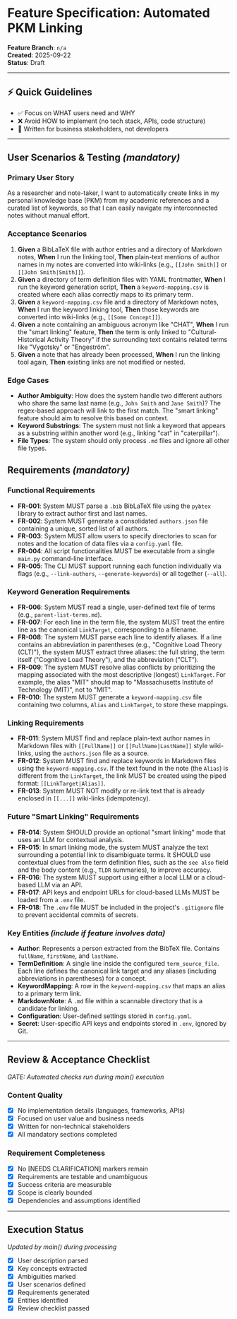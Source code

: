 # Feature Specification: Automated PKM Linking

**Feature Branch**: `n/a`  
**Created**: 2025-09-22  
**Status**: Draft  

---

## ⚡ Quick Guidelines
- ✅ Focus on WHAT users need and WHY
- ❌ Avoid HOW to implement (no tech stack, APIs, code structure)
- 👥 Written for business stakeholders, not developers

---

## User Scenarios & Testing *(mandatory)*

### Primary User Story
As a researcher and note-taker, I want to automatically create links in my personal knowledge base (PKM) from my academic references and a curated list of keywords, so that I can easily navigate my interconnected notes without manual effort.

### Acceptance Scenarios
1. **Given** a BibLaTeX file with author entries and a directory of Markdown notes, **When** I run the linking tool, **Then** plain-text mentions of author names in my notes are converted into wiki-links (e.g., `[[John Smith]]` or `[[John Smith|Smith]]`).
2. **Given** a directory of term definition files with YAML frontmatter, **When** I run the keyword generation script, **Then** a `keyword-mapping.csv` is created where each alias correctly maps to its primary term.
3. **Given** a `keyword-mapping.csv` file and a directory of Markdown notes, **When** I run the keyword linking tool, **Then** those keywords are converted into wiki-links (e.g., `[[Some Concept]]`).
4. **Given** a note containing an ambiguous acronym like "CHAT", **When** I run the "smart linking" feature, **Then** the term is only linked to "Cultural-Historical Activity Theory" if the surrounding text contains related terms like "Vygotsky" or "Engeström".
5. **Given** a note that has already been processed, **When** I run the linking tool again, **Then** existing links are not modified or nested.

### Edge Cases
- **Author Ambiguity**: How does the system handle two different authors who share the same last name (e.g., `John Smith` and `Jane Smith`)? The regex-based approach will link to the first match. The "smart linking" feature should aim to resolve this based on context.
- **Keyword Substrings**: The system must not link a keyword that appears as a substring within another word (e.g., linking "cat" in "caterpillar").
- **File Types**: The system should only process `.md` files and ignore all other file types.

## Requirements *(mandatory)*

### Functional Requirements
- **FR-001**: System MUST parse a `.bib` BibLaTeX file using the `pybtex` library to extract author first and last names.
- **FR-002**: System MUST generate a consolidated `authors.json` file containing a unique, sorted list of all authors.
- **FR-003**: System MUST allow users to specify directories to scan for notes and the location of data files via a `config.yaml` file.
- **FR-004**: All script functionalities MUST be executable from a single `main.py` command-line interface.
- **FR-005**: The CLI MUST support running each function individually via flags (e.g., `--link-authors`, `--generate-keywords`) or all together (`--all`).

### Keyword Generation Requirements
- **FR-006**: System MUST read a single, user-defined text file of terms (e.g., `parent-list-terms.md`).
- **FR-007**: For each line in the term file, the system MUST treat the entire line as the canonical `LinkTarget`, corresponding to a filename.
- **FR-008**: The system MUST parse each line to identify aliases. If a line contains an abbreviation in parentheses (e.g., "Cognitive Load Theory (CLT)"), the system MUST extract three aliases: the full string, the term itself ("Cognitive Load Theory"), and the abbreviation ("CLT").
- **FR-009**: The system MUST resolve alias conflicts by prioritizing the mapping associated with the most descriptive (longest) `LinkTarget`. For example, the alias "MIT" should map to "Massachusetts Institute of Technology (MIT)", not to "MIT".
- **FR-010**: The system MUST generate a `keyword-mapping.csv` file containing two columns, `Alias` and `LinkTarget`, to store these mappings.

### Linking Requirements
- **FR-011**: System MUST find and replace plain-text author names in Markdown files with `[[FullName]]` or `[[FullName|LastName]]` style wiki-links, using the `authors.json` file as a source.
- **FR-012**: System MUST find and replace keywords in Markdown files using the `keyword-mapping.csv`. If the text found in the note (the `Alias`) is different from the `LinkTarget`, the link MUST be created using the piped format: `[[LinkTarget|Alias]]`.
- **FR-013**: System MUST NOT modify or re-link text that is already enclosed in `[[...]]` wiki-links (idempotency).

### Future "Smart Linking" Requirements
- **FR-014**: System SHOULD provide an optional "smart linking" mode that uses an LLM for contextual analysis.
- **FR-015**: In smart linking mode, the system MUST analyze the text surrounding a potential link to disambiguate terms. It SHOULD use contextual clues from the term definition files, such as the `see also` field and the body content (e.g., `TLDR` summaries), to improve accuracy.
- **FR-016**: The system MUST support using either a local LLM or a cloud-based LLM via an API.
- **FR-017**: API keys and endpoint URLs for cloud-based LLMs MUST be loaded from a `.env` file.
- **FR-018**: The `.env` file MUST be included in the project's `.gitignore` file to prevent accidental commits of secrets.

### Key Entities *(include if feature involves data)*
- **Author**: Represents a person extracted from the BibTeX file. Contains `fullName`, `firstName`, and `lastName`.
- **TermDefinition**: A single line inside the configured `term_source_file`. Each line defines the canonical link target and any aliases (including abbreviations in parentheses) for a concept.
- **KeywordMapping**: A row in the `keyword-mapping.csv` that maps an alias to a primary term link.
- **MarkdownNote**: A `.md` file within a scannable directory that is a candidate for linking.
- **Configuration**: User-defined settings stored in `config.yaml`.
- **Secret**: User-specific API keys and endpoints stored in `.env`, ignored by Git.

---

## Review & Acceptance Checklist
*GATE: Automated checks run during main() execution*

### Content Quality
- [X] No implementation details (languages, frameworks, APIs)
- [X] Focused on user value and business needs
- [X] Written for non-technical stakeholders
- [X] All mandatory sections completed

### Requirement Completeness
- [X] No [NEEDS CLARIFICATION] markers remain
- [X] Requirements are testable and unambiguous  
- [X] Success criteria are measurable
- [X] Scope is clearly bounded
- [X] Dependencies and assumptions identified

---

## Execution Status
*Updated by main() during processing*

- [X] User description parsed
- [X] Key concepts extracted
- [X] Ambiguities marked
- [X] User scenarios defined
- [X] Requirements generated
- [X] Entities identified
- [X] Review checklist passed
